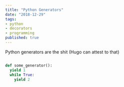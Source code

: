 ```yaml
---
title: "Python Generators"
date: "2018-12-29"
tags:
- python
- decorators
- programming
published: true
---
```


Python generators are the shit (Hugo can attest to that)

``` python

def some_generator():
  yield 1
  while True:
    yield 2

```

